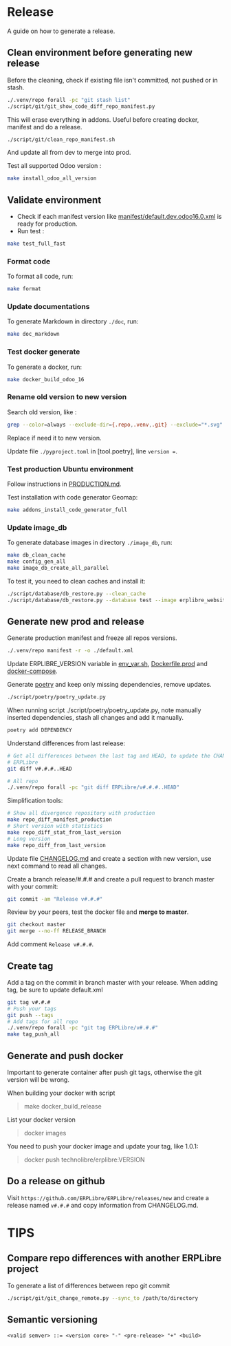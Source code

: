 # Release

A guide on how to generate a release.

## Clean environment before generating new release

Before the cleaning, check if existing file isn't committed, not pushed or in stash.

```bash
./.venv/repo forall -pc "git stash list"
./script/git/git_show_code_diff_repo_manifest.py
```

This will erase everything in addons. Useful before creating docker, manifest and do a release.

```bash
./script/git/clean_repo_manifest.sh
```

And update all from dev to merge into prod.

Test all supported Odoo version :

```bash
make install_odoo_all_version
```

## Validate environment

- Check if each manifest version like [manifest/default.dev.odoo16.0.xml](../manifest/default.dev.odoo16.0.xml) is ready for production.
- Run test :

```bash
make test_full_fast
```

### Format code

To format all code, run:

```bash
make format
```

### Update documentations

To generate Markdown in directory `./doc`, run:

```bash
make doc_markdown
```

### Test docker generate

To generate a docker, run:

```bash
make docker_build_odoo_16
```

### Rename old version to new version

Search old version, like :

```bash
grep --color=always --exclude-dir={.repo,.venv,.git} --exclude="*.svg" -nri v1.2.0
```

Replace if need it to new version.

Update file `./pyproject.toml` in [tool.poetry], line `version =`.

### Test production Ubuntu environment

Follow instructions in [PRODUCTION.md](./PRODUCTION.md).

Test installation with code generator Geomap:

```bash
make addons_install_code_generator_full
```

### Update image_db

To generate database images in directory `./image_db`, run:

```bash
make db_clean_cache
make config_gen_all
make image_db_create_all_parallel
```

To test it, you need to clean caches and install it:

```bash
./script/database/db_restore.py --clean_cache
./script/database/db_restore.py --database test --image erplibre_website
```

## Generate new prod and release

Generate production manifest and freeze all repos versions.

```bash
./.venv/repo manifest -r -o ./default.xml
```

Update ERPLIBRE_VERSION variable in [env_var.sh](../env_var.sh), [Dockerfile.prod](../docker/Dockerfile.prod.pkg)
and [docker-compose](../docker-compose.yml).

Generate [poetry](./POETRY.md) and keep only missing dependencies, remove updates.

```bash
./script/poetry/poetry_update.py
```

When running script ./script/poetry/poetry_update.py, note manually inserted dependencies, stash all changes and add it
manually.

```bash
poetry add DEPENDENCY
```

Understand differences from last release:

```bash
# Get all differences between the last tag and HEAD, to update the CHANGELOG.md
# ERPLibre
git diff v#.#.#..HEAD

# All repo
./.venv/repo forall -pc "git diff ERPLibre/v#.#.#..HEAD"
```

Simplification tools:

```bash
# Show all divergence repository with production
make repo_diff_manifest_production
# Short version with statistics
make repo_diff_stat_from_last_version
# Long version
make repo_diff_from_last_version
```

Update file [CHANGELOG.md](../CHANGELOG.md) and create a section with new version, use next command to read all changes.

Create a branch release/#.#.# and create a pull request to branch master with your commit:

```bash
git commit -am "Release v#.#.#"
```

Review by your peers, test the docker file and **merge to master**.

```bash
git checkout master
git merge --no-ff RELEASE_BRANCH
```

Add comment `Release v#.#.#`.

## Create tag

Add a tag on the commit in branch master with your release. When adding tag, be sure to update default.xml

```bash
git tag v#.#.#
# Push your tags
git push --tags
# Add tags for all repo
./.venv/repo forall -pc "git tag ERPLibre/v#.#.#"
make tag_push_all
```

## Generate and push docker

Important to generate container after push git tags, otherwise the git version will be wrong.

When building your docker with script
> make docker_build_release

List your docker version
> docker images

You need to push your docker image and update your tag, like 1.0.1:
> docker push technolibre/erplibre:VERSION

## Do a release on github

Visit `https://github.com/ERPLibre/ERPLibre/releases/new` and create a release named `v#.#.#` and copy information from
CHANGELOG.md.

# TIPS

## Compare repo differences with another ERPLibre project

To generate a list of differences between repo git commit

```bash
./script/git/git_change_remote.py --sync_to /path/to/directory
```

## Semantic versioning

```
<valid semver> ::= <version core> "-" <pre-release> "+" <build>
```

